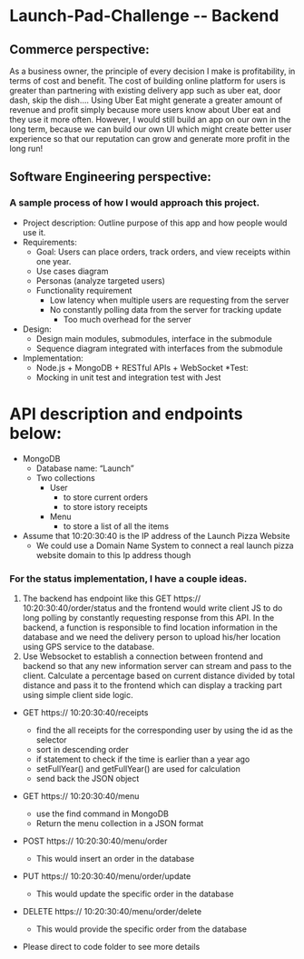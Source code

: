# Launch-Pad-Challenge -- Backend

## Commerce perspective:
As a business owner, the principle of every decision I make is profitability, in terms of cost and benefit. The cost of building online platform for users is greater than partnering with existing delivery app such as uber eat, door dash, skip the dish…. Using Uber Eat might generate a greater amount of revenue and profit simply because more users know about Uber eat and they use it more often. However, I would still build an app on our own in the long term, because we can build our own UI which might create better user experience so that our reputation can grow and generate more profit in the long run!

## Software Engineering perspective:
### A sample process of how I would approach this project.
* Project description: Outline purpose of this app and how people would use it.
* Requirements: 
    * Goal: Users can place orders, track orders, and view receipts within one year.
    * Use cases diagram
    * Personas (analyze targeted users)
    *	Functionality requirement 
        *	Low latency when multiple users are requesting from the server
        *	No constantly polling data from the server for tracking update
            *	Too much overhead for the server
* Design:
    *	Design main modules, submodules, interface in the submodule
    *	Sequence diagram integrated with interfaces from the submodule
* Implementation: 
    * Node.js + MongoDB + RESTful APIs + WebSocket
*Test: 
    * Mocking in unit test and integration test with Jest

# API description and endpoints below:
*	MongoDB 
    *	Database name: “Launch” 
    *	Two collections
        *	User
            *	to store current orders
            *	to store istory receipts
        *	Menu
            *  to store a list of all the items
*	Assume that 10:20:30:40 is the IP address of the Launch Pizza Website
    *	We could use a Domain Name System to connect a real launch pizza website domain to this Ip address though 

### For the status implementation, I have a couple ideas.
1.  The backend has endpoint like this	GET    https:// 10:20:30:40/order/status  and the frontend would write client JS to do long polling by constantly 
requesting response from this API. In the backend, a function is responsible to find location information in the database and we need the delivery person to upload his/her location using GPS service to the database.
2. Use Websocket to establish a connection between frontend and backend so that any new information server can stream and pass to the client. Calculate a percentage based on current distance divided by total distance and pass it to the frontend which can display a tracking part using simple client side logic. 

* GET    https:// 10:20:30:40/receipts  
    * find the all receipts for the corresponding user by using the id as the selector
    * sort in descending order
    * if statement to check if the time is earlier than a year ago
    * setFullYear() and getFullYear() are used for calculation
    * send back the JSON object
*	GET    https:// 10:20:30:40/menu
    * use the find command in MongoDB
    * Return the menu collection in a JSON format
*	POST   https:// 10:20:30:40/menu/order
    * This would insert an order in the database
*	PUT    https:// 10:20:30:40/menu/order/update
    * This would update the specific order in the database
*	DELETE https:// 10:20:30:40/menu/order/delete
    * This would provide the specific order from the database

*	Please direct to code folder to see more details

